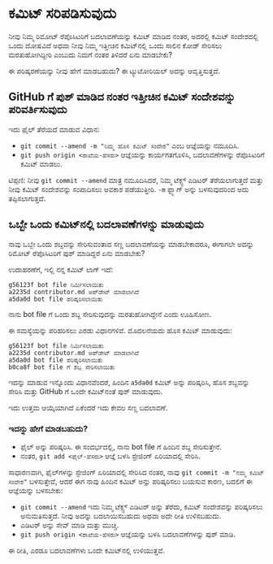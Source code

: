 # ಕಮಿಟ್ ಸರಿಪಡಿಸುವುದು

ನೀವು ನಿಮ್ಮ ರಿಮೋಟ್ ರೆಪೊಸಿಟರಿಗೆ ಬದಲಾವಣೆಯನ್ನು ಕಮಿಟ್ ಮಾಡಿದ ನಂತರ, ಅದರಲ್ಲಿ ಕಮಿಟ್ ಸಂದೇಶದಲ್ಲಿ ಒಂದು ದೋಷವಿದೆ ಅಥವಾ ನೀವು ನಿಮ್ಮ ಇತ್ತೀಚಿನ ಕಮಿಟ್‌ನಲ್ಲಿ ಒಂದು ಸಾಲಿನ ಕೋಡ್ ಸೇರಿಸಲು ಮರತುಹೋಗಿದ್ದೀರಿ ಎಂಬುದು ನಿಮಗೆ ನಂತರ ತಿಳಿದರೆ ಏನು ಮಾಡಬೇಕು?

ಈ ಪರಿಷ್ಕರಣೆಯನ್ನು ನೀವು ಹೇಗೆ ಮಾಡಬಹುದು? ಈ ಟ್ಯುಟೋರಿಯಲ್ ಅದನ್ನು ಆವೃತ್ತಿಸುತ್ತದೆ.

## GitHub ಗೆ ಪುಶ್ ಮಾಡಿದ ನಂತರ ಇತ್ತೀಚಿನ ಕಮಿಟ್ ಸಂದೇಶವನ್ನು ಪರಿವರ್ತಿಸುವುದು

ಇದು ಫೈಲ್ ತೆರೆಯದೆ ಮಾಡುವ ವಿಧಾನ:
* ```git commit --amend -m "ನಿಮ್ಮ ಹೊಸ ಕಮಿಟ್ ಸಂದೇಶ"``` ಎಂಬ ಆಜ್ಞೆಯನ್ನು ನಮೂದಿಸಿ.
* ```git push origin <ಶಾಖೆಯ-ಹೆಸರು>``` ಆಜ್ಞೆಯನ್ನು ಕಾರ್ಯಗತಗೊಳಿಸಿ, ಬದಲಾವಣೆಗಳನ್ನು ರೆಪೊಸಿಟರಿಗೆ ಕಮಿಟ್ ಮಾಡಲು.

ಟಿಪ್ಪಣಿ: ನೀವು ```git commit --amend``` ಮಾತ್ರ ನಮೂದಿಸಿದರೆ, ನಿಮ್ಮ ಟೆಕ್ಸ್ಟ್ ಎಡಿಟರ್ ತೆರೆಯಲಾಗುತ್ತದೆ ಮತ್ತು ನೀವು ಕಮಿಟ್ ಸಂದೇಶವನ್ನು ಸಂಪಾದಿಸಲು ಅವಕಾಶ ಪಡೆಯುತ್ತೀರಿ.
```-m``` ಫ್ಲ್ಯಾಗ್ ಅನ್ನು ಬಳಸುವುದರಿಂದ ಅದು ತಪ್ಪಿಸಲಾಗುತ್ತದೆ.

## ಒಬ್ಬೇ ಒಂದು ಕಮಿಟ್‌ನಲ್ಲಿ ಬದಲಾವಣೆಗಳನ್ನು ಮಾಡುವುದು

ನಾವು ಒಬ್ಬೇ ಒಂದು ಶಬ್ದವನ್ನು ಸೇರಿಸುವಂತಾದ ಸಣ್ಣ ಬದಲಾವಣೆಯನ್ನು ಮಾಡಬೇಕಾದರೂ, ಈಗಾಗಲೇ ಅದನ್ನು ರಿಮೋಟ್ ರೆಪೊಸಿಟರಿಗೆ ಪುಶ್ ಮಾಡಿದ್ದರೆ ಏನು ಮಾಡಬೇಕು?

ಉದಾಹರಣೆಗೆ, ಇಲ್ಲಿ ನನ್ನ ಕಮಿಟ್ ಲಾಗ್ ಇದೆ:
```
g56123f bot file ನಿರ್ಮಿಸಲಾಯಿತು
a2235d contributor.md ಅಪ್‌ಡೇಟ್ ಮಾಡಲಾಗಿದೆ
a5da0d bot file ಪರಿಷ್ಕರಿಸಲಾಯಿತು
```

ನಾನು bot file ಗೆ ಒಂದು ಶಬ್ದ ಸೇರಿಸುವುದನ್ನು ಮರತುಹೋಗಿದ್ದೇನೆ ಎಂದು ಊಹಿಸೋಣ.

ಈ ಸಮಸ್ಯೆಯನ್ನು ಪರಿಹರಿಸಲು ಎರಡು ವಿಧಾನಗಳಿವೆ. ಮೊದಲನೆಯದು ಹೊಸ ಕಮಿಟ್ ಮಾಡುವುದು:

```
g56123f bot file ನಿರ್ಮಿಸಲಾಯಿತು
a2235d contributor.md ಅಪ್‌ಡೇಟ್ ಮಾಡಲಾಗಿದೆ
a5da0d bot file ಪರಿಷ್ಕರಿಸಲಾಯಿತು
b0ca8f bot file ಗೆ ಶಬ್ದ ಸೇರಿಸಲಾಯಿತು
```

ಇದನ್ನು ಮಾಡುವ ಇನ್ನೊಂದು ವಿಧಾನವೆಂದರೆ, ಹಿಂದಿನ ```a5da0d``` ಕಮಿಟ್ ಅನ್ನು ಪರಿಷ್ಕರಿಸಿ, ಹೊಸ ಶಬ್ದವನ್ನು ಸೇರಿಸಿ ಮತ್ತು GitHub ಗೆ ಒಂದೇ ಕಮಿಟ್‌ನಂತೆ ಪುಶ್ ಮಾಡುವುದು.

ಇದು ಉತ್ತಮ ಆಯ್ಕೆಯಾಗಿದೆ ಏಕೆಂದರೆ ಇದು ಕೇವಲ ಸಣ್ಣ ಬದಲಾವಣೆ.

### ಇದನ್ನು ಹೇಗೆ ಮಾಡಬಹುದು?

* ಫೈಲ್ ಅನ್ನು ಪರಿಷ್ಕರಿಸಿ. ಈ ಸಂದರ್ಭದಲ್ಲಿ, ನಾನು bot file ಗೆ ಹಿಂದಿನ ಶಬ್ದ ಸೇರಿಸುತ್ತೇನೆ.
* ನಂತರ, ```git add <ಫೈಲ್-ಹೆಸರು>``` ಆಜ್ಞೆ ಬಳಸಿ ಸ್ಟೇಜಿಂಗ್ ಏರಿಯಾದಲ್ಲಿ ಸೇರಿಸಿ.

ಸಾಧಾರಣವಾಗಿ, ಫೈಲ್‌ಗಳನ್ನು ಸ್ಟೇಜಿಂಗ್ ಏರಿಯಾದಲ್ಲಿ ಸೇರಿಸಿದ ನಂತರ, ನಾವು ```git commit -m "ನಮ್ಮ ಕಮಿಟ್ ಸಂದೇಶ"``` ಬಳಸುತ್ತೇವೆ, ಆದರೆ ಈಗ ನಾವು ಹಿಂದಿನ ಕಮಿಟ್ ಅನ್ನು ಪರಿಷ್ಕರಿಸಲು ಬಯಸುವ ಕಾರಣ, ಬದಲಿಗೆ ಈ ಆಜ್ಞೆಯನ್ನು ಬಳಸಬೇಕು:

* ```git commit --amend```
  ಇದು ನಿಮ್ಮ ಟೆಕ್ಸ್ಟ್ ಎಡಿಟರ್ ಅನ್ನು ತೆರೆದು, ಕಮಿಟ್ ಸಂದೇಶವನ್ನು ಪರಿಷ್ಕರಿಸಲು ಅನುಮತಿಸುತ್ತದೆ. ನೀವು ಅದನ್ನು ಬದಲಾಯಿಸಬಹುದು ಅಥವಾ ಅದೇ ರೀತಿ ಉಳಿಸಬಹುದು.
* ಎಡಿಟರ್ ಅನ್ನು ಸೇವ್ ಮಾಡಿ ಮತ್ತು ಮುಚ್ಚಿ.
* ```git push origin <ಶಾಖೆಯ-ಹೆಸರು>``` ಆಜ್ಞೆಯನ್ನು ಬಳಸಿ ಬದಲಾವಣೆಗಳನ್ನು ಪುಶ್ ಮಾಡಿ.

ಈ ರೀತಿ, ಎರಡೂ ಬದಲಾವಣೆಗಳು ಒಂದೇ ಕಮಿಟ್‌ನಲ್ಲಿ ಉಳಿಯುತ್ತವೆ.
